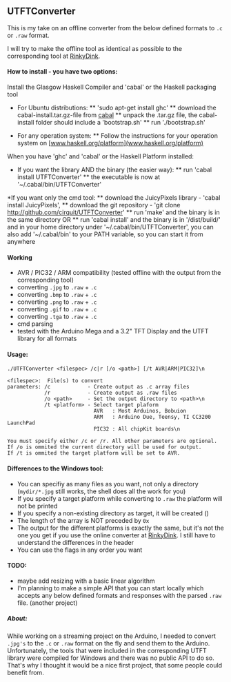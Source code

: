 ## UTFTConverter

This is my take on an offline converter from the below defined formats to `.c` or `.raw` format.

I will try to make the offline tool as identical as possible to the corresponding tool at [RinkyDink](http://www.rinkydinkelectronics.com/library.php?id=51).

#### How to install - you have two options:

Install the Glasgow Haskell Compiler and 'cabal' or the Haskell packaging tool

* For Ubuntu distributions:
  ** 'sudo apt-get install ghc'
  ** download the cabal-install.tar.gz-file from [cabal](http://hackage.haskell.org/package/cabal-install)
  ** unpack the .tar.gz file, the cabal-install folder should include a 'bootstrap.sh'
  ** run './bootstrap.sh'

* For any operation system:
  ** Follow the instructions for your operation system on [www.haskell.org/platform](www.haskell.org/platform)


When you have 'ghc' and 'cabal' or the Haskell Platform installed:

* If you want the library AND the binary (the easier way):
  ** run 'cabal install UTFTConverter'
  ** the executable is now at '~/.cabal/bin/UTFTConverter'

*If you want only the cmd tool:
  ** download the JuicyPixels library - 'cabal install JuicyPixels',
  ** download the git repository - 'git clone http://github.com/cirquit/UTFTConverter'
  ** run 'make' and the binary is in the same directory OR
  ** run 'cabal install' and the binary is in '/dist/build/' and in your home directory under '~/.cabal/bin/UTFTConverter', you can also add '~/.cabal/bin' to your PATH variable, so you can start it from anywhere

#### Working

  * AVR / PIC32 / ARM compatibility (tested offline with the output from the corresponding tool)
  * converting `.jpg` to `.raw` + `.c`
  * converting `.bmp` to `.raw` + `.c`
  * converting `.png` to `.raw` + `.c`
  * converting `.gif` to `.raw` + `.c`
  * converting `.tga` to `.raw` + `.c`
  * cmd parsing
  * tested with the Arduino Mega and a 3.2" TFT Display and the UTFT library for all formats

#### Usage:

  ```
  ./UTFTConverter <filespec> /c|r [/o <path>] [/t AVR|ARM|PIC32]\n

  <filespec>:  File(s) to convert
  parameters: /c            - Create output as .c array files
              /r            - Create output as .raw files
              /o <path>     - Set the output directory to <path>\n
              /t <platform> - Select target plaform
                              AVR   : Most Arduinos, Bobuion
                              ARM   : Arduino Due, Teensy, TI CC3200 LaunchPad
                              PIC32 : All chipKit boards\n

  You must specify either /c or /r. All other parameters are optional.
  If /o is ommited the current directory will be used for output.
  If /t is ommited the target platform will be set to AVR.
  ```

#### Differences to the Windows tool:

  * You can specifiy as many files as you want, not only a directory (`mydir/*.jpg` still works, the shell does all the work for you)
  * If you specify a target platform while converting to `.raw` the platform will not be printed
  * If you specify a non-existing directory as target, it will be created ()
  * The length of the array is NOT preceded by `0x`
  * The output for the different platforms is exactly the same, but it's not the one you get if you use the online converter at [RinkyDink](http://www.rinkydinkelectronics.com/t_imageconverter565.php). I still have to understand the differences in the header
  * You can use the flags in any order you want

#### TODO:

  * maybe add resizing with a basic linear algorithm
  * I'm planning to make a simple API that you can start locally which accepts any below defined formats and responses with the parsed `.raw` file. (another project)


##### About:

While working on a streaming project on the Arduino, I needed to convert `.jpg's` to the `.c` or `.raw` format on the fly and send them to the Arduino. Unfortunately, the tools that were included in the corresponding UTFT library were compiled for Windows and there was no public API to do so. That's why I thought it would be a nice first project, that some people could benefit from.
